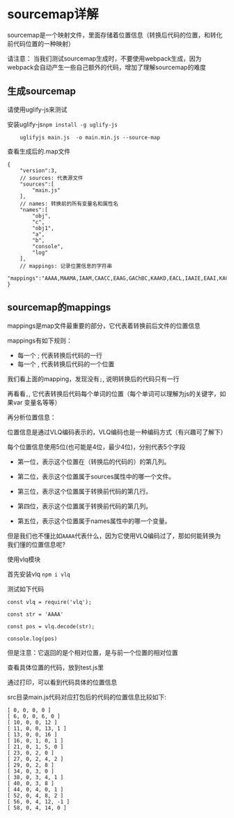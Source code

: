 # sourcemap详解

sourcemap是一个映射文件，里面存储着位置信息（转换后代码的位置，和转化前代码位置的一种映射）

请注意： 当我们测试sourcemap生成时，不要使用webpack生成，因为webpack会自动产生一些自己额外的代码，增加了理解sourcemap的难度

## 生成sourcemap

请使用uglify-js来测试

安装uglify-js`npm install -g uglify-js`

```
    uglifyjs main.js  -o main.min.js --source-map
```

查看生成后的.map文件

```
{
    "version":3,
    // sources: 代表源文件
    "sources":[
        "main.js"
    ],
    // names: 转换前的所有变量名和属性名
    "names":[
        "obj",
        "c",
        "obj1",
        "a",
        "b",
        "console",
        "log"
    ],
    // mappings: 记录位置信息的字符串
    "mappings":"AAAA,MAAMA,IAAM,CAACC,EAAG,GAChBC,KAAKD,EACL,IAAIE,EAAI,KACR,IAAIC,EAAI,IACRC,QAAQC,IAAIH,EAAEC"
}

```

## sourcemap的mappings

mappings是map文件最重要的部分，它代表着转换前后文件的位置信息

mappings有如下规则：

- 每一个 ; 代表转换后代码的一行
- 每一个 , 代表转换后代码的一个位置

我们看上面的mapping，发现没有`;`, 说明转换后的代码只有一行

再看看`,`, 它代表转换后代码每个单词的位置（每个单词可以理解为js的关键字，如果var 变量名等等）

再分析位置信息：

位置信息是通过VLQ编码表示的，VLQ编码也是一种编码方式（有兴趣可了解下）

每个位置信息使用5位(也可能是4位，最少4位)，分别代表5个字段

- 第一位，表示这个位置在（转换后的代码的）的第几列。

- 第二位，表示这个位置属于sources属性中的哪一个文件。

- 第三位，表示这个位置属于转换前代码的第几行。

- 第四位，表示这个位置属于转换前代码的第几列。

- 第五位，表示这个位置属于names属性中的哪一个变量。

但是我们也不懂比如`AAAA`代表什么，因为它使用VLQ编码过了，那如何能转换为我们懂的位置信息呢?

使用vlq模块

首先安装vlq  `npm i vlq`

测试如下代码
```
const vlq = require('vlq');

const str = 'AAAA'

const pos = vlq.decode(str);

console.log(pos)
```

但是注意：它返回的是个相对位置，是与前一个位置的相对位置

查看具体位置的代码，放到test.js里

通过打印，可以看到代码具体的位置信息

src目录main.js代码对应打包后的代码的位置信息比较如下:

```
[ 0, 0, 0, 0 ]
[ 6, 0, 0, 6, 0 ]
[ 10, 0, 0, 12 ]
[ 11, 0, 0, 13, 1 ]
[ 13, 0, 0, 16 ]
[ 16, 0, 1, 0, 1 ]
[ 21, 0, 1, 5, 0 ]
[ 23, 0, 2, 0 ]
[ 27, 0, 2, 4, 2 ]
[ 29, 0, 2, 8 ]
[ 34, 0, 3, 0 ]
[ 38, 0, 3, 4, 1 ]
[ 40, 0, 3, 8 ]
[ 44, 0, 4, 0, 1 ]
[ 52, 0, 4, 8, 2 ]
[ 56, 0, 4, 12, -1 ]
[ 58, 0, 4, 14, 0 ]
```


